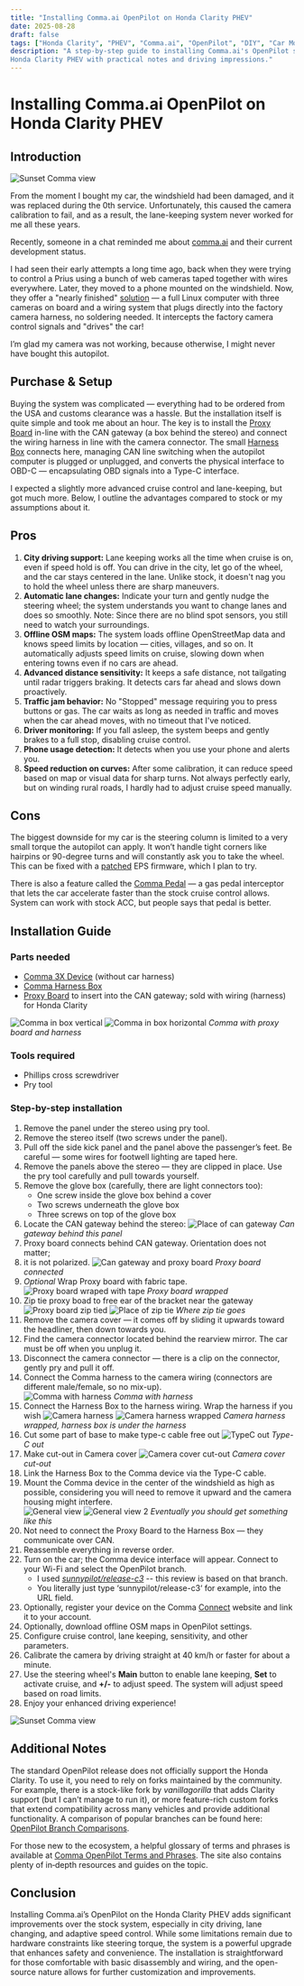 ```yaml
---
title: "Installing Comma.ai OpenPilot on Honda Clarity PHEV"
date: 2025-08-28
draft: false
tags: ["Honda Clarity", "PHEV", "Comma.ai", "OpenPilot", "DIY", "Car Mods"]
description: "A step-by-step guide to installing Comma.ai's OpenPilot system on the \
Honda Clarity PHEV with practical notes and driving impressions."
---
```


# Installing Comma.ai OpenPilot on Honda Clarity PHEV

## Introduction

![Sunset Comma view](/blog/comma/resources/IMG_3878_wide.jpg)

From the moment I bought my car, the windshield had been damaged, and it was
replaced during the 0th service. Unfortunately, this caused the camera calibration
to fail, and as a result, the lane-keeping system never worked for me all these years.

Recently, someone in a chat reminded me about
[comma.ai](https://comma.ai/) and their current development status.

I had seen their early attempts a long time ago, back when they were trying to
control a Prius using a bunch of web cameras taped together with wires everywhere.
Later, they moved to a phone mounted on the windshield. Now, they offer a
"nearly finished" [solution](https://comma.ai/shop/comma-3x) — a full Linux
computer with three cameras on board and a wiring system that plugs directly
into the factory camera harness, no soldering needed. It intercepts the factory
camera control signals and "drives" the car!

I’m glad my camera was not working, because otherwise, I might never have bought
this autopilot.

## Purchase & Setup

Buying the system was complicated — everything had to be ordered from the USA and
customs clearance was a hassle. But the installation itself is quite simple and
took me about an hour.
The key is to install the
[Proxy Board](https://shop.retropilot.org/product/honda-clarity-proxy-board-kit/)
in-line with the CAN gateway (a box behind the stereo) and connect the wiring
harness in line with the camera connector. The small
[Harness Box](https://comma.ai/shop/harness-box) connects here, managing CAN line
switching when the autopilot computer is plugged or unplugged, and converts the
physical interface to OBD-C — encapsulating OBD signals into a Type-C interface.

I expected a slightly more advanced cruise control and lane-keeping, but got much
more. Below, I outline the advantages compared to stock or my assumptions about it.

## Pros

1. **City driving support:** Lane keeping works all the time when cruise is on,
   even if speed hold is off. You can drive in the city, let go of the wheel, and
   the car stays centered in the lane. Unlike stock, it doesn't nag you to hold
   the wheel unless there are sharp maneuvers.
2. **Automatic lane changes:** Indicate your turn and gently nudge the steering
   wheel; the system understands you want to change lanes and does so smoothly.
   Note: Since there are no blind spot sensors, you still need to watch your
   surroundings.
3. **Offline OSM maps:** The system loads offline OpenStreetMap data and knows
   speed limits by location — cities, villages, and so on. It automatically
   adjusts speed limits on cruise, slowing down when entering towns even if no
   cars are ahead.
4. **Advanced distance sensitivity:** It keeps a safe distance, not tailgating
   until radar triggers braking. It detects cars far ahead and slows down
   proactively.
5. **Traffic jam behavior:** No "Stopped" message requiring you to press buttons
   or gas. The car waits as long as needed in traffic and moves when the car ahead
   moves, with no timeout that I've noticed.
6. **Driver monitoring:** If you fall asleep, the system beeps and gently brakes
   to a full stop, disabling cruise control.
7. **Phone usage detection:** It detects when you use your phone and alerts you.
8. **Speed reduction on curves:** After some calibration, it can reduce speed
   based on map or visual data for sharp turns. Not always perfectly early, but on
   winding rural roads, I hardly had to adjust cruise speed manually.

## Cons

The biggest downside for my car is the steering column is limited to a very small
torque the autopilot can apply. It won’t handle tight corners like hairpins or
90-degree turns and will constantly ask you to take the wheel. This can be fixed
with a [patched](https://wirelessnet2.medium.com/eps-fw-modifications-for-the-honda-clarity-39990-trw-a020-beta-373b3e7ba528)
EPS firmware, which I plan to try.

There is also a feature called the
[Comma Pedal](https://www.etsy.com/de-en/listing/952895642/openpilot-comma-pedal-toyota-honda-gm-vw?ls=s&ga_order=most_relevant&ga_search_type=all&ga_view_type=gallery&ga_search_query=beartech+honda+pedal&ref=sr_gallery-1-9&nob=1&content_source=6d0515b4-a6f2-4555-b42f-53c31f66a636%253Acbee4559f0abd99bdc3b20ad887711154c52014f&organic_search_click=1&logging_key=6d0515b4-a6f2-4555-b42f-53c31f66a636%3Acbee4559f0abd99bdc3b20ad887711154c52014f&variation0=4797921102)
— a gas pedal interceptor that lets the car accelerate faster than the stock
cruise control allows. System can work with stock ACC, but people says that pedal
is better.

## Installation Guide

### Parts needed

- [Comma 3X Device](https://comma.ai/shop/comma-3x) (without car harness)
- [Comma Harness Box](https://comma.ai/shop/harness-box)
- [Proxy Board](https://shop.retropilot.org/product/honda-clarity-proxy-board-kit/)
  to insert into the CAN gateway; sold with wiring (harness) for Honda Clarity

![Comma in box vertical](/blog/comma/resources/IMG_3846.jpeg)
![Comma in box horizontal](/blog/comma/resources/IMG_3847.jpeg)
*Comma with proxy board and harness*

### Tools required

- Phillips cross screwdriver
- Pry tool

### Step-by-step installation

1. Remove the panel under the stereo using pry tool.  
2. Remove the stereo itself (two screws under the panel).
3. Pull off the side kick panel and the panel above the passenger’s feet. Be
    careful — some wires for footwell lighting are taped here.  
4. Remove the panels above the stereo — they are clipped in place. Use the pry
    tool carefully and pull towards yourself.  
5. Remove the glove box (carefully, there are light connectors too):
    - One screw inside the glove box behind a cover
    - Two screws underneath the glove box
    - Three screws on top of the glove box  
6. Locate the CAN gateway behind the stereo:
    ![Place of can gateway](/blog/comma/resources/IMG_3853.jpeg)
    *Can gateway behind this panel*
7. Proxy board connects behind CAN gateway. Orientation does not matter;
8. it is not polarized.
   ![Can gateway and proxy board](/blog/comma/resources/IMG_3852.jpeg)
    *Proxy board connected*
9. *Optional* Wrap Proxy board with fabric tape.
    ![Proxy board wraped with tape](/blog/comma/resources/IMG_3855.jpeg)
    *Proxy board wrapped*
10. Zip tie proxy boad to free ear of the bracket near the gateway
    ![Proxy board zip tied](/blog/comma/resources/IMG_3856.jpeg)
    ![Place of zip tie](/blog/comma/resources/IMG_3857.jpeg)
    *Where zip tie goes*
11. Remove the camera cover — it comes off by sliding it upwards toward the
    headliner, then down towards you.
12. Find the camera connector located behind the rearview mirror. The car must
    be off when you unplug it.  
13. Disconnect the camera connector — there is a clip on the connector, gently
    pry and pull it off.  
14. Connect the Comma harness to the camera wiring (connectors are different
    male/female, so no mix-up).  
    ![Comma with harness](/blog/comma/resources/IMG_3851.jpeg)
    *Comma with harness*
15. Connect the Harness Box to the harness wiring. Wrap the harness if you wish
    ![Camera harness](/blog/comma/resources/IMG_3867.jpeg)
    ![Camera harness wrapped](/blog/comma/resources/IMG_3868.jpeg)
    *Camera harness wrapped, harness box is under the harness*
16. Cut some part of base to make type-c cable free out
    ![TypeC out](/blog/comma/resources/IMG_3869.jpeg)
    *Type-C out*
17. Make cut-out in Camera cover
    ![Camera cover cut-out](/blog/comma/resources/IMG_3870.jpeg)
    *Camera cover cut-out*
18. Link the Harness Box to the Comma device via the Type-C cable.  
19. Mount the Comma device in the center of the windshield as high as possible,
    considering you will need to remove it upward and the camera housing might
    interfere.  
    ![General view](/blog/comma/resources/IMG_3872.jpeg)
    ![General view 2](/blog/comma/resources/IMG_3873.jpeg)
    *Eventually you should get something like this*
20. Not need to connect the Proxy Board to the Harness Box — they communicate
    over CAN.  
21. Reassemble everything in reverse order.  
22. Turn on the car; the Comma device interface will appear. Connect to your
    Wi-Fi and select the OpenPilot branch.
    - I used *[sunnypilot/release-c3](https://github.com/sunnypilot/sunnypilot/tree/release-c3)*
      -- this review is based on that branch.
    - You literally just type ‘sunnypilot/release-c3‘ for example, into the
    URL field.  
23. Optionally, register your device on the Comma [Connect](https://connect.comma.ai)
    website and link it to your account.  
24. Optionally, download offline OSM maps in OpenPilot settings.  
25. Configure cruise control, lane keeping, sensitivity, and other parameters.  
26. Calibrate the camera by driving straight at 40 km/h or faster for about a
    minute.  
27. Use the steering wheel's **Main** button to enable lane keeping, **Set** to
    activate cruise, and **+/-** to adjust speed. The system will adjust speed
    based on road limits.  
28. Enjoy your enhanced driving experience!

![Sunset Comma view](/blog/comma/resources/IMG_3878.jpeg)

## Additional Notes

The standard OpenPilot release does not officially support the Honda Clarity. To
use it, you need to rely on forks maintained by the community. For example, there
is a stock-like fork by *vanillagorilla* that adds Clarity support (but I can't
manage to run it), or more feature-rich custom forks that extend compatibility
across many vehicles and provide additional functionality.
A comparison of popular branches can be found
here: [OpenPilot Branch Comparisons](https://bderkhan.com/openpilot-branch-comparisons/).

For those new to the ecosystem, a helpful glossary of terms and phrases is
available at [Comma OpenPilot Terms and Phrases](https://bderkhan.com/comma-openpilot-terms-and-phrases/).
The site also contains plenty of in‑depth resources and guides on the topic.

## Conclusion

Installing Comma.ai’s OpenPilot on the Honda Clarity PHEV adds significant
improvements over the stock system, especially in city driving, lane changing,
and adaptive speed control. While some limitations remain due to hardware
constraints like steering torque, the system is a powerful upgrade that enhances
safety and convenience. The installation is straightforward for those
comfortable with basic disassembly and wiring, and the open-source nature allows
for further customization and improvements.
